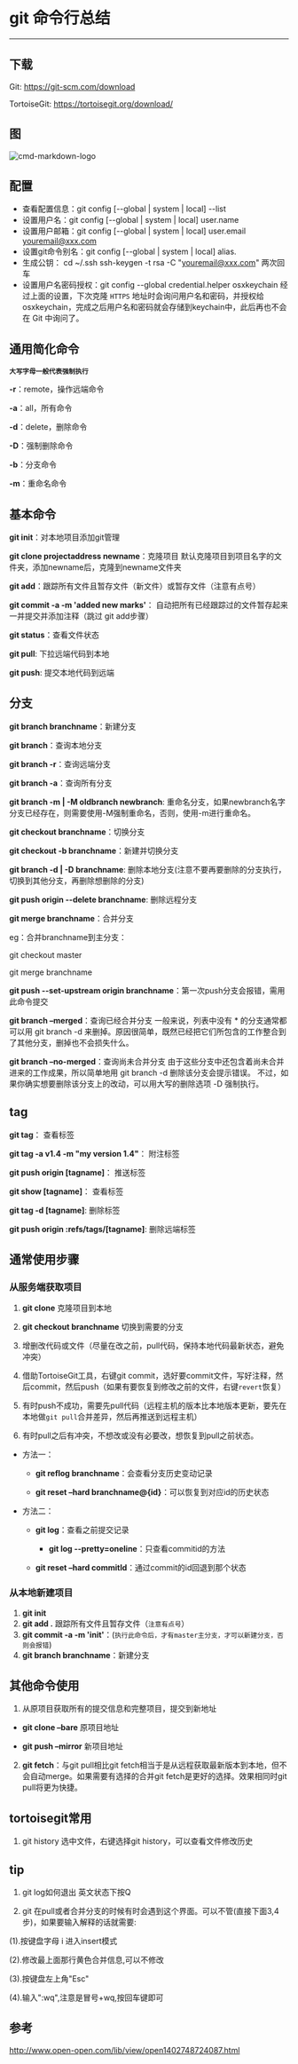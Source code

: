 # git 命令行总结

------

## 下载

Git: https://git-scm.com/download 

TortoiseGit: https://tortoisegit.org/download/

## 图

![cmd-markdown-logo](http://static.open-open.com/lib/uploadImg/20140614/20140614202514_819.png)


## 配置
- 查看配置信息：git config [--global | system | local] --list
- 设置用户名：git config [--global | system | local] user.name <yourname>
- 设置用户邮箱：git config [--global | system | local] user.email <youremail@xxx.com>
- 设置git命令别名：git config [--global | system | local] alias.<newCommand> <originalCommand>
- 生成公钥：
  cd ~/.ssh
  ssh-keygen -t rsa -C "youremail@xxx.com" 两次回车
- 设置用户名密码授权：git config --global credential.helper osxkeychain
经过上面的设置，下次克隆 `HTTPS` 地址时会询问用户名和密码，并授权给osxkeychain，完成之后用户名和密码就会存储到keychain中，此后再也不会在 Git 中询问了。

## 通用简化命令
**`大写字母一般代表强制执行`**

**-r**：remote，操作远端命令 

**-a**：all，所有命令 

**-d**：delete，删除命令 

**-D**：强制删除命令 

**-b**：分支命令 

**-m**：重命名命令

## 基本命令
**git init**：对本地项目添加git管理

**git clone projectaddress newname**：克隆项目 
默认克隆项目到项目名字的文件夹，添加newname后，克隆到newname文件夹

**git add**：跟踪所有文件且暂存文件（新文件）或暂存文件（注意有点号）

**git commit -a -m 'added new marks'**： 
自动把所有已经跟踪过的文件暂存起来一并提交并添加注释（跳过 git add步骤）

**git status**：查看文件状态

**git pull**: 下拉远端代码到本地

**git push**: 提交本地代码到远端

## 分支
**git branch branchname**：新建分支

**git branch**：查询本地分支 

**git branch -r**：查询远端分支 

**git branch -a**：查询所有分支

**git branch -m | -M oldbranch newbranch**: 重命名分支，如果newbranch名字分支已经存在，则需要使用-M强制重命名，否则，使用-m进行重命名。

**git checkout branchname**：切换分支

**git checkout -b branchname**：新建并切换分支

**git branch -d | -D branchname**: 删除本地分支(注意不要再要删除的分支执行，切换到其他分支，再删除想删除的分支) 

**git push origin --delete branchname**: 删除远程分支

**git merge branchname**：合并分支 

eg：合并branchname到主分支： 

git checkout master 

git merge branchname

**git push --set-upstream origin branchname**：第一次push分支会报错，需用此命令提交

**git branch –merged**：查询已经合并分支 
一般来说，列表中没有 * 的分支通常都可以用 git branch -d 来删掉。原因很简单，既然已经把它们所包含的工作整合到了其他分支，删掉也不会损失什么。

**git branch –no-merged**：查询尚未合并分支 
由于这些分支中还包含着尚未合并进来的工作成果，所以简单地用 git branch -d 删除该分支会提示错误。 
不过，如果你确实想要删除该分支上的改动，可以用大写的删除选项 -D 强制执行。

## tag

**git tag**： 查看标签

**git tag -a v1.4 -m "my version 1.4"**： 附注标签

**git push origin [tagname]**： 推送标签

**git show [tagname]**： 查看标签

**git tag -d [tagname]**:  删除标签
  
**git push origin :refs/tags/[tagname]**:  删除远端标签  

## 通常使用步骤
### 从服务端获取项目
1. **git clone** 克隆项目到本地

2. **git checkout branchname** 切换到需要的分支

3. 增删改代码或文件（尽量在改之前，pull代码，保持本地代码最新状态，避免冲突）

4. 借助TortoiseGit工具，右键git commit，选好要commit文件，写好注释，然后commit，然后push（如果有要恢复到修改之前的文件，右键`revert`恢复）

5. 有时push不成功，需要先pull代码（远程主机的版本比本地版本更新，要先在本地做`git pull`合并差异，然后再推送到远程主机）

6. 有时pull之后有冲突，不想改或没有必要改，想恢复到pull之前状态。
  - 方法一：
     - **git reflog branchname**：会查看分支历史变动记录 

     - **git reset –hard branchname@{id}**：可以恢复到对应id的历史状态 

  - 方法二：

     - **git log**：查看之前提交记录 
     
         - **git log --pretty=oneline**：只查看commitid的方法
     - **git reset –hard commitId**：通过commit的id回退到那个状态

### 从本地新建项目
1. **git init**
2. **git add .** 跟踪所有文件且暂存文件（`注意有点号`）
3. **git commit -a -m 'init'**：(`执行此命令后，才有master主分支，才可以新建分支，否则会报错`)
4. **git branch branchname**：新建分支

## 其他命令使用

1. 从原项目获取所有的提交信息和完整项目，提交到新地址
 
 - **git clone –bare** 原项目地址 

 - **git push –mirror** 新项目地址

2. **git fetch**：与git pull相比git fetch相当于是从远程获取最新版本到本地，但不会自动merge。如果需要有选择的合并git fetch是更好的选择。效果相同时git pull将更为快捷。

## tortoisegit常用
1. git history 
选中文件，右键选择git history，可以查看文件修改历史

## tip
1. git log如何退出
英文状态下按Q

2. git 在pull或者合并分支的时候有时会遇到这个界面。可以不管(直接下面3,4步)，如果要输入解释的话就需要:

(1).按键盘字母 i 进入insert模式

(2).修改最上面那行黄色合并信息,可以不修改

(3).按键盘左上角"Esc"

(4).输入":wq",注意是冒号+wq,按回车键即可

## 参考
http://www.open-open.com/lib/view/open1402748724087.html


